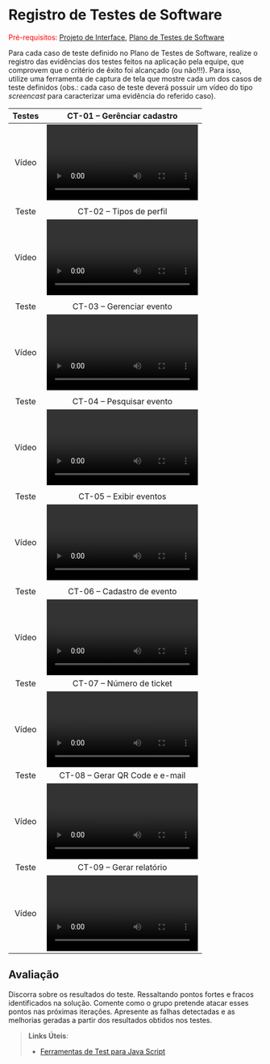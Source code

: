 # Registro de Testes de Software

<span style="color:red">Pré-requisitos: <a href="3-Projeto de Interface.md"> Projeto de Interface</a></span>, <a href="8-Plano de Testes de Software.md"> Plano de Testes de Software</a>

Para cada caso de teste definido no Plano de Testes de Software, realize o registro das evidências dos testes feitos na aplicação pela equipe, que comprovem que o critério de êxito foi alcançado (ou não!!!). Para isso, utilize uma ferramenta de captura de tela que mostre cada um dos casos de teste definidos (obs.: cada caso de teste deverá possuir um vídeo do tipo _screencast_ para caracterizar uma evidência do referido caso).

| Testes |                                                                                                                                   CT-01 – Gerênciar cadastro                                                                                                                                   |
| :----: | :--------------------------------------------------------------------------------------------------------------------------------------------------------------------------------------------------------------------------------------------------------------------------------------------: |
| Vídeo  | <video src="https://github-production-user-asset-6210df.s3.amazonaws.com/126528758/277191074-4958322c-1dbf-40bf-9817-c81877e8b336.webm"> <video src="https://github.com/ICEI-PUC-Minas-PMV-ADS/pmv-ads-2023-2-e2-proj-int-t5-eventpass/assets/126528758/c15ee9c8-9868-4da4-8a61-41a2d666ca55"> |
|        |                                                                                                                                                                                                                                                                                                |
| Teste  |                                                                                                                                    CT-02 – Tipos de perfil                                                                                                                                     |
| Vídeo  |                                                                                                                                         <video src="">                                                                                                                                         |
|        |                                                                                                                                                                                                                                                                                                |
| Teste  |                                                                                                                                    CT-03 – Gerenciar evento                                                                                                                                    |
| Vídeo  |                                                                                                                                         <video src="">                                                                                                                                         |
|        |                                                                                                                                                                                                                                                                                                |
| Teste  |                                                                                                                                    CT-04 – Pesquisar evento                                                                                                                                    |
| Vídeo  |                                                                                                                                         <video src="">                                                                                                                                         |
|        |                                                                                                                                                                                                                                                                                                |
| Teste  |                                                                                                                                     CT-05 – Exibir eventos                                                                                                                                     |
| Vídeo  |                                                                                                                                         <video src="">                                                                                                                                         |
|        |                                                                                                                                                                                                                                                                                                |
| Teste  |                                                                                                                                   CT-06 – Cadastro de evento                                                                                                                                   |
| Vídeo  |                                                                                                                                         <video src="">                                                                                                                                         |
| Teste  |                                                                                                                                    CT-07 – Número de ticket                                                                                                                                    |
| Vídeo  |                                                                                                                                         <video src="">                                                                                                                                         |
| Teste  |                                                                                                                                 CT-08 – Gerar QR Code e e-mail                                                                                                                                 |
| Vídeo  |                                                                                                                                         <video src="">                                                                                                                                         |
| Teste  |                                                                                                                                    CT-09 – Gerar relatório                                                                                                                                     |
| Vídeo  |                                                                                                                                         <video src="">                                                                                                                                         |

## Avaliação

Discorra sobre os resultados do teste. Ressaltando pontos fortes e fracos identificados na solução. Comente como o grupo pretende atacar esses pontos nas próximas iterações. Apresente as falhas detectadas e as melhorias geradas a partir dos resultados obtidos nos testes.

> **Links Úteis**:
>
> - [Ferramentas de Test para Java Script](https://geekflare.com/javascript-unit-testing/)
